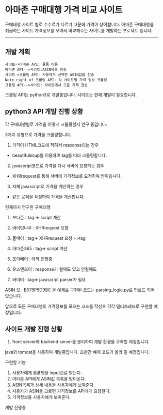 ﻿아마존 구매대행 가격 비교 사이트 
===================


구매대행 사이트 별로 수수료가 다르기 때문에 가격이 상이합니다. 아마존 구매대행을 취급하는 사이트 가격정보를 모아서 비교해주는 사이트를 개발하는 프로젝트 입니다.

----------


개발 계획
-------------

```sequence
사이트->아마존 API: 물품 이름 
아마존 API-->사이트:ASIN목록 전송
사이트->크롤링 API: 사용자가 선택한 ASIN값을 전송
Note right of 크롤링 API: 각 사이트별 가격 정보 크롤링
크롤링 API-->사이트: 사이트에서 모은 가격 전송
```
크롤링 API는 python3로 개발중입니다.
사이트는 현재 개발이 필요합니다.


python3 API 개발 진행 상황
-------------

각 구매대행별로 가격을 어떻게 크롤링할지 연구 중입니다.

3가지 유형으로 가격을 크롤링합니다.

1. 가격이 HTML코드에 적혀서 response되는 경우
 - beautifulsoup를 이용하여 tag를 따라 크롤링합니다.
2. javascript코드로 가격을 다시 서버에 요청하는 경우
 - XHRrequest를 통해 서버에 가격정보를 요청하여 받아옵니다.
3. 자체 javascript로 가격을 계산하는 경우
 - 같은 로직을 작성하여 가격을 계산합니다.

현재까지 연구한 구매대행

1. 보다존  : tag => script 계산

2. 바이잇나우 :  XHRrequest 요청

3. 몰베이 : tag=> XHRrequest  요청 =>tag

4. 아마존365 :  tag=> script 계산

5. 조이베이 : 아직 진행중

6. 유스엔조이 : response가 될때도 있고 안될때도

7. 바이비 :  tag=> javascript parser가 필요






ASIN 값 : B079P5D9BC 을 예제로 구현된 코드는 parsing_logic.py로 업로드 되어있습니다.

앞으로 모든 구매대행의 가격정보를 모으는 코드를 작성후 각각 멀티쓰레드로 구현할 예정입니다.


사이트 개발 진행 상황
-------------

1. front server와 backend server를 분리하여 개발 환경을 구축할 예정입니다.

java와 tomcat을 사용하여 개발중입니다. 조만간 예제 코드가 올라 갈 예정입니다.


구현할 기능

1. 사용자에게 물품명을 input으로 받는다.
2. 아마존 API에게 ASIN값 목록을 받아온다.
3. ASIN목록과 상세 내용을 사용자에게 보여준다.
4. 사용자가 ASIN을 고르면 가격정보를 API에게 요청한다.
5. 가격정보를 사용자에게 보여준다.


개발 진행중